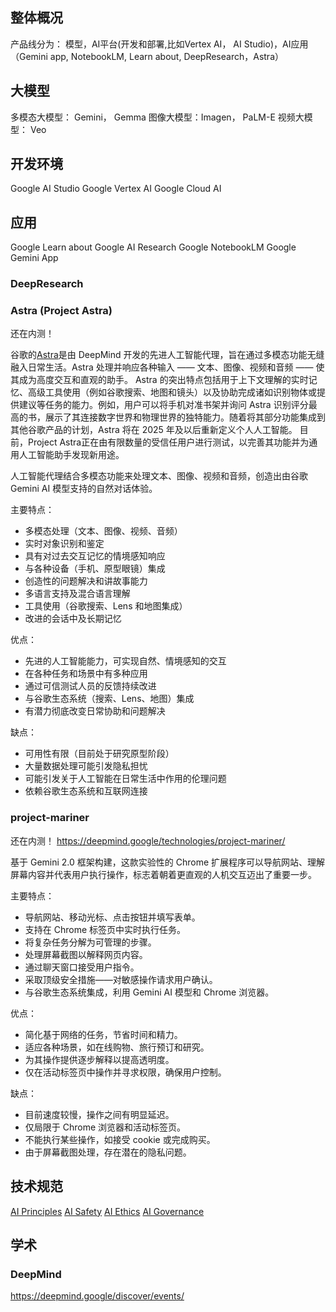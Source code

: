 
## 整体概况

产品线分为：
模型，AI平台(开发和部署,比如Vertex AI， AI Studio)，AI应用（Gemini app, NotebookLM, Learn about, DeepResearch，Astra）


## 大模型
多模态大模型： Gemini， Gemma
图像大模型：Imagen， PaLM-E
视频大模型： Veo

## 开发环境
Google AI Studio
Google Vertex AI
Google Cloud AI


## 应用
Google Learn about
Google AI Research
Google NotebookLM
Google Gemini App
### DeepResearch

### Astra (Project Astra)
还在内测！

谷歌的[Astra](https://deepmind.google/technologies/project-astra/)是由 DeepMind 开发的先进人工智能代理，旨在通过多模态功能无缝融入日常生活。Astra 处理并响应各种输入 —— 文本、图像、视频和音频 —— 使其成为高度交互和直观的助手。
Astra 的突出特点包括用于上下文理解的实时记忆、高级工具使用（例如谷歌搜索、地图和镜头）以及协助完成诸如识别物体或提供建议等任务的能力。例如，用户可以将手机对准书架并询问 Astra 识别评分最高的书，展示了其连接数字世界和物理世界的独特能力。随着将其部分功能集成到其他谷歌产品的计划，Astra 将在 2025 年及以后重新定义个人人工智能。
目前，Project Astra正在由有限数量的受信任用户进行测试，以完善其功能并为通用人工智能助手发现新用途。

人工智能代理结合多模态功能来处理文本、图像、视频和音频，创造出由谷歌 Gemini AI 模型支持的自然对话体验。

主要特点：

- 多模态处理（文本、图像、视频、音频）
- 实时对象识别和鉴定
- 具有对过去交互记忆的情境感知响应
- 与各种设备（手机、原型眼镜）集成
- 创造性的问题解决和讲故事能力
- 多语言支持及混合语言理解
- 工具使用（谷歌搜索、Lens 和地图集成）
- 改进的会话中及长期记忆

优点：

- 先进的人工智能能力，可实现自然、情境感知的交互
- 在各种任务和场景中有多种应用
- 通过可信测试人员的反馈持续改进
- 与谷歌生态系统（搜索、Lens、地图）集成
- 有潜力彻底改变日常协助和问题解决

缺点：

- 可用性有限（目前处于研究原型阶段）
- 大量数据处理可能引发隐私担忧
- 可能引发关于人工智能在日常生活中作用的伦理问题
- 依赖谷歌生态系统和互联网连接



### project-mariner
还在内测！
https://deepmind.google/technologies/project-mariner/

基于 Gemini 2.0 框架构建，这款实验性的 Chrome 扩展程序可以导航网站、理解屏幕内容并代表用户执行操作，标志着朝着更直观的人机交互迈出了重要一步。

主要特点：

- 导航网站、移动光标、点击按钮并填写表单。
- 支持在 Chrome 标签页中实时执行任务。
- 将复杂任务分解为可管理的步骤。
- 处理屏幕截图以解释网页内容。
- 通过聊天窗口接受用户指令。
- 采取顶级安全措施——对敏感操作请求用户确认。
- 与谷歌生态系统集成，利用 Gemini AI 模型和 Chrome 浏览器。

优点：
- 简化基于网络的任务，节省时间和精力。
- 适应各种场景，如在线购物、旅行预订和研究。
- 为其操作提供逐步解释以提高透明度。
- 仅在活动标签页中操作并寻求权限，确保用户控制。

缺点：
- 目前速度较慢，操作之间有明显延迟。
- 仅局限于 Chrome 浏览器和活动标签页。
- 不能执行某些操作，如接受 cookie 或完成购买。
- 由于屏幕截图处理，存在潜在的隐私问题。


## 技术规范

[AI Principles](https://ai.google/responsibility/principles/)
[AI Safety](https://ai.google/responsibility/safety/)
[AI Ethics](https://ai.google/responsibility/ethics/)
[AI Governance](https://ai.google/responsibility/governance/)

## 学术

### DeepMind 
https://deepmind.google/discover/events/